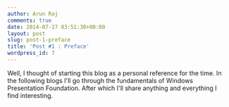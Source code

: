```yaml
---
author: Arun Raj
comments: true
date: 2014-07-27 03:51:30+00:00
layout: post
slug: post-1-preface
title: 'Post #1 : Preface'
wordpress_id: 7
---
```


Well, I thought of starting this blog as a personal reference for the time. In the following blogs I'll go through the fundamentals of Windows Presentation Foundation. After which I'll share anything and everything I find interesting.
